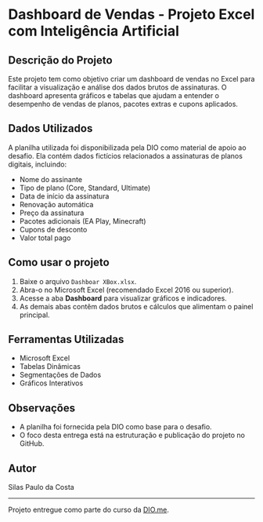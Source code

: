 # Dashboard de Vendas - Projeto Excel com Inteligência Artificial

## Descrição do Projeto
Este projeto tem como objetivo criar um dashboard de vendas no Excel para facilitar a visualização e análise dos dados brutos de assinaturas. O dashboard apresenta gráficos e tabelas que ajudam a entender o desempenho de vendas de planos, pacotes extras e cupons aplicados.

## Dados Utilizados
A planilha utilizada foi disponibilizada pela DIO como material de apoio ao desafio. Ela contém dados fictícios relacionados a assinaturas de planos digitais, incluindo:

- Nome do assinante
- Tipo de plano (Core, Standard, Ultimate)
- Data de início da assinatura
- Renovação automática
- Preço da assinatura
- Pacotes adicionais (EA Play, Minecraft)
- Cupons de desconto
- Valor total pago

## Como usar o projeto
1. Baixe o arquivo `Dashboar XBox.xlsx`.
2. Abra-o no Microsoft Excel (recomendado Excel 2016 ou superior).
3. Acesse a aba **Dashboard** para visualizar gráficos e indicadores.
4. As demais abas contêm dados brutos e cálculos que alimentam o painel principal.

## Ferramentas Utilizadas
- Microsoft Excel
- Tabelas Dinâmicas
- Segmentações de Dados
- Gráficos Interativos

## Observações
- A planilha foi fornecida pela DIO como base para o desafio.
- O foco desta entrega está na estruturação e publicação do projeto no GitHub.

## Autor
Silas Paulo da Costa

---

Projeto entregue como parte do curso da [DIO.me](https://www.dio.me/).
